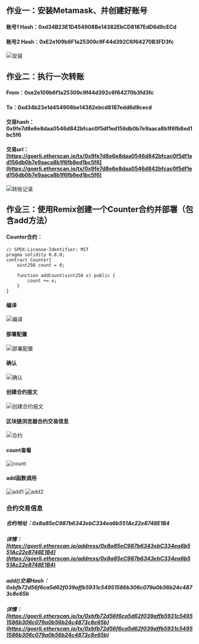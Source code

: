 ## 作业一：安装Metamask、并创建好账号
#### 账号1 Hash：0xd34B23E1D454908Be14382EbCD8187EdD6d9cECd
#### 账号2 Hash：0xE2e109b6F1a25309c9F44d392C6f64270B3FD3fc

![安装](./screenshot/安装.png "安装")

## 作业二：执行一次转账
#### From：0xe2e109b6f1a25309c9f44d392c6f64270b3fd3fc
#### To：0xd34b23e1d454908be14382ebcd8187edd6d9cecd
#### 交易hash：0x9fe7d8e6e8daa0546d842bfcac0f5df1ed156db0b7e9aaca8b1f6fb8ed1bc5f6
#### 交易url：[https://goerli.etherscan.io/tx/0x9fe7d8e6e8daa0546d842bfcac0f5df1ed156db0b7e9aaca8b1f6fb8ed1bc5f6](https://goerli.etherscan.io/tx/0x9fe7d8e6e8daa0546d842bfcac0f5df1ed156db0b7e9aaca8b1f6fb8ed1bc5f6)
![转账记录](./screenshot/转账.jpg "转账记录")

## 作业三：使用Remix创建一个Counter合约并部署（包含add方法）

#### Counter合约：
```Solidity
// SPDX-License-Identifier: MIT
pragma solidity 0.8.0;
contract Counter{
    uint256 count = 0;

    function addCount(uint256 x) public {
        count += x;
    }
}
```

#### 编译
![编译](./screenshot/编译.jpg "编译")
#### 部署配置
![部署配置](./screenshot/部署配置.jpg "部署配置")
#### 确认
![确认](./screenshot/确认.jpg "确认")
#### 创建合约报文
![创建合约报文](./screenshot/创建合约报文.jpg "创建合约报文")
#### 区块链浏览器合约交易信息
![合约](./screenshot/合约.jpg "合约")
#### count查看
![count](./screenshot/count.jpg "count")
#### add函数调用
![add1](./screenshot/add1.jpg "add1")
![add2](./screenshot/add2.jpg "add2")

### 合约交易信息
##### 合约地址：0x8a85eC987b6343ebC334ea6b551Ac22e8748E1B4
##### 详情：[https://goerli.etherscan.io/address/0x8a85eC987b6343ebC334ea6b551Ac22e8748E1B4](https://goerli.etherscan.io/address/0x8a85eC987b6343ebC334ea6b551Ac22e8748E1B4)
##### add()交易Hash：0xbfb72d56f6ca5d62f039affb5931c54951586b306c079a0b56b24c4873c8e65b
##### 详情：[https://goerli.etherscan.io/tx/0xbfb72d56f6ca5d62f039affb5931c54951586b306c079a0b56b24c4873c8e65b](https://goerli.etherscan.io/tx/0xbfb72d56f6ca5d62f039affb5931c54951586b306c079a0b56b24c4873c8e65b)
